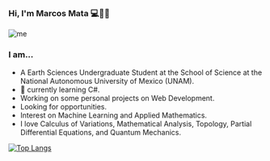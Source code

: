 ### Hi, I'm Marcos Mata 💻🌋🌌

![me](https://user-images.githubusercontent.com/36939966/89741268-6cc2c300-da55-11ea-9b0f-04d2100eaa8f.jpg)

### I am...
- A Earth Sciences Undergraduate Student at the School of Science at the National Autonomous University of Mexico (UNAM).
- 🌱 currently learning C#.
- Working on some personal projects on Web Development.
- Looking for opportunities.
- Interest on Machine Learning and Applied Mathematics.
- I love Calculus of Variations, Mathematical Analysis, Topology, Partial Differential Equations, and Quantum Mechanics.

[![Top Langs](https://github-readme-stats.vercel.app/api/top-langs/?username=Mata13&layout=compact)](https://github.com/anuraghazra/github-readme-stats)
